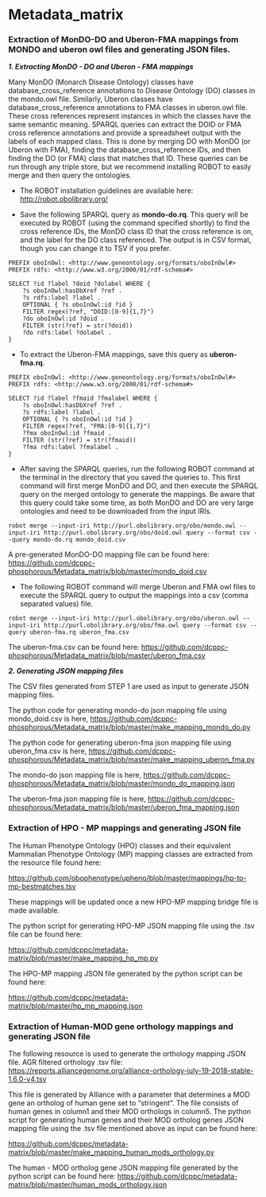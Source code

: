 # Metadata_matrix
### Extraction of MonDO-DO and Uberon-FMA mappings from MONDO and uberon owl files and generating JSON files.
_**1. Extracting MonDO - DO and Uberon - FMA mappings**_

Many MonDO (Monarch Disease Ontology) classes have database_cross_reference annotations to Disease Ontology (DO) classes in the mondo.owl file. Similarly, Uberon classes have database_cross_reference annotations to FMA classes in uberon.owl file. These cross references represent instances in which the classes have the same semantic meaning. SPARQL queries can extract the DOID or FMA cross reference annotations and provide a spreadsheet output with the labels of each mapped class. This is done by merging DO with MonDO (or Uberon with FMA), finding the database_cross_reference IDs, and then finding the DO (or FMA) class that matches that ID. These queries can be run through any triple store, but we recommend installing ROBOT to easily merge and then query the ontologies.

* The ROBOT installation guidelines are available here: http://robot.obolibrary.org/

* Save the following SPARQL query as **mondo-do.rq**. This query will be executed by ROBOT (using the command specified shortly) to find the cross reference IDs, the MonDO class ID that the cross reference is on, and the label for the DO class referenced. The output is in CSV format, though you can change it to TSV if you prefer.

```
PREFIX oboInOwl: <http://www.geneontology.org/formats/oboInOwl#>
PREFIX rdfs: <http://www.w3.org/2000/01/rdf-schema#>

SELECT ?id ?label ?doid ?dolabel WHERE {
    ?s oboInOwl:hasDbXref ?ref .
    ?s rdfs:label ?label .
    OPTIONAL { ?s oboInOwl:id ?id }
    FILTER regex(?ref, "DOID:[0-9]{1,7}")
    ?do oboInOwl:id ?doid .
    FILTER (str(?ref) = str(?doid))
    ?do rdfs:label ?dolabel .
}
```

* To extract the Uberon-FMA mappings, save this query as **uberon-fma.rq**.
```
PREFIX oboInOwl: <http://www.geneontology.org/formats/oboInOwl#>
PREFIX rdfs: <http://www.w3.org/2000/01/rdf-schema#>

SELECT ?id ?label ?fmaid ?fmalabel WHERE {
    ?s oboInOwl:hasDbXref ?ref .
    ?s rdfs:label ?label .
    OPTIONAL { ?s oboInOwl:id ?id }
    FILTER regex(?ref, "FMA:[0-9]{1,7}")
    ?fma oboInOwl:id ?fmaid .
    FILTER (str(?ref) = str(?fmaid))
    ?fma rdfs:label ?fmalabel .
}
```
* After saving the SPARQL queries, run the following ROBOT command at the terminal in the directory that you saved the queries to. This first command will first merge MonDO and DO, and then execute the SPARQL query on the merged ontology to generate the mappings. Be aware that this query could take some time, as both MonDO and DO are very large ontologies and need to be downloaded from the input IRIs.
```
robot merge --input-iri http://purl.obolibrary.org/obo/mondo.owl --input-iri http://purl.obolibrary.org/obo/doid.owl query --format csv --query mondo-do.rq mondo_doid.csv
```
A pre-generated MonDO-DO mapping file can be found here:
https://github.com/dcppc-phosphorous/Metadata_matrix/blob/master/mondo_doid.csv

* The following ROBOT command will merge Uberon and FMA owl files to execute the SPARQL query to output the mappings into a csv (comma separated values) file.
```
robot merge --input-iri http://purl.obolibrary.org/obo/uberon.owl --input-iri http://purl.obolibrary.org/obo/fma.owl query --format csv --query uberon-fma.rq uberon_fma.csv
```

The uberon-fma.csv can be found here:
https://github.com/dcppc-phosphorous/Metadata_matrix/blob/master/uberon_fma.csv 

_**2. Generating JSON mapping files**_

The CSV files generated from STEP 1 are used as input to generate JSON mapping files.

The python code for generating mondo-do json mapping file using mondo_doid.csv is here,
https://github.com/dcppc-phosphorous/Metadata_matrix/blob/master/make_mapping_mondo_do.py

The python code for generating uberon-fma json mapping file using uberon_fma.csv is here,
https://github.com/dcppc-phosphorous/Metadata_matrix/blob/master/make_mapping_uberon_fma.py

The mondo-do json mapping file is here,
https://github.com/dcppc-phosphorous/Metadata_matrix/blob/master/mondo_do_mapping.json

The uberon-fma json mapping file is here,
https://github.com/dcppc-phosphorous/Metadata_matrix/blob/master/uberon_fma_mapping.json

### Extraction of HPO - MP mappings and generating JSON file 
The Human Phenotype Ontology (HPO) classes and their equivalent Mammalian Phenotype Ontology (MP) mapping classes are extracted from the resource file found here:

https://github.com/obophenotype/upheno/blob/master/mappings/hp-to-mp-bestmatches.tsv

These mappings will be updated once a new HPO-MP mapping bridge file is made available.

The python script for generating HPO-MP JSON mapping file using the .tsv file can be found here:

https://github.com/dcppc/metadata-matrix/blob/master/make_mapping_hp_mp.py

The HPO-MP mapping JSON file generated by the python script can be found here:

https://github.com/dcppc/metadata-matrix/blob/master/hp_mp_mapping.json

### Extraction of Human-MOD gene orthology mappings and generating JSON file
The following resource is used to generate the orthology mapping JSON file.
AGR filtered orthology .tsv file:
https://reports.alliancegenome.org/alliance-orthology-july-19-2018-stable-1.6.0-v4.tsv

This file is generated by Alliance with a parameter that determines a MOD gene an ortholog of human gene set to “stringent”. The file consists of human genes in column1 and their MOD orthologs in column5. The python script for generating human genes and their MOD ortholog genes JSON mapping file using the .tsv file mentioned above as input can be found here:

https://github.com/dcppc/metadata-matrix/blob/master/make_mapping_human_mods_orthology.py

The human - MOD ortholog gene JSON mapping file generated by the python script can be found here:
https://github.com/dcppc/metadata-matrix/blob/master/human_mods_orthology.json


